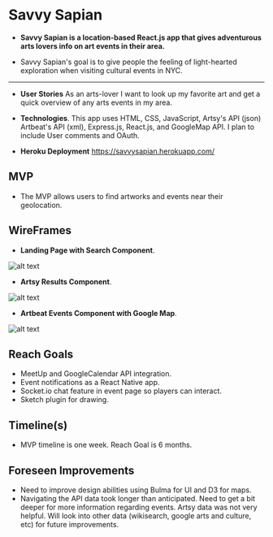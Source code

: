 # Savvy Sapian

* **Savvy Sapian is a location-based React.js app that gives adventurous arts lovers info on art events in their area.** 
- Savvy Sapian's goal is to give people the feeling of light-hearted exploration when visiting cultural events in NYC.
---

* **User Stories** 
As an arts-lover I want to look up my favorite art and get a quick overview of any arts events in my area.

* **Technologies**. 
This app  uses HTML, CSS, JavaScript, Artsy's API (json) Artbeat's API (xml), Express.js, React.js, and GoogleMap API.
I plan to include User comments and OAuth.


* **Heroku Deployment** 
https://savvysapian.herokuapp.com/

## MVP
- The MVP allows users to find artworks and events near their geolocation.

## WireFrames
* **Landing Page with Search Component**. 

![alt text](/build/landingsearch.png)

* **Artsy Results Component**. 

![alt text](/build/artsyimages.png)

* **Artbeat Events Component with Google Map**.
 
![alt text](/build/artbeatevents.png)

## Reach Goals
- MeetUp and GoogleCalendar API integration.
- Event notifications as a React Native app.
- Socket.io chat feature in event page so players can interact.
- Sketch plugin for drawing.

## Timeline(s)
- MVP timeline is one week. Reach Goal is 6 months.

## Foreseen Improvements
- Need to improve design abilities using Bulma for UI and D3 for maps.
- Navigating the API data took longer than anticipated. Need to get a bit deeper for more information regarding events. Artsy data was not very helpful. Will look into other data (wikisearch, google arts and culture, etc) for future improvements.
